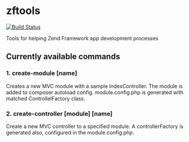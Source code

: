 # zftools

[![Build Status](https://travis-ci.org/adamturcsan/zftools.svg?branch=master)](https://travis-ci.org/adamturcsan/zftools)

Tools for helping Zend Framework app development processes

## Currently available commands

### 1. create-module [name]

Creates a new MVC module with a sample IndexController. The module is added to composer autoload config.
module.config.php is generated with matched ControllelFactory class.

### 2. create-controller [module] [name]

Create a new MVC controller to a specified module. A controllerFactory is generated also, configured in the module.config.php.